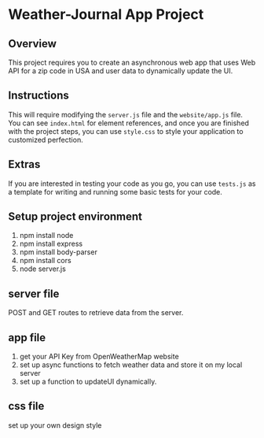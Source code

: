 # Weather-Journal App Project

## Overview
This project requires you to create an asynchronous web app that uses Web API for a  zip code in USA and user data to dynamically update the UI. 

## Instructions
This will require modifying the `server.js` file and the `website/app.js` file. You can see `index.html` for element references, and once you are finished with the project steps, you can use `style.css` to style your application to customized perfection.

## Extras
If you are interested in testing your code as you go, you can use `tests.js` as a template for writing and running some basic tests for your code.

## Setup project environment
1. npm install node
2. npm install express
3. npm install body-parser
4. npm install cors
5. node server.js

## server file 
POST and GET routes to  retrieve data from the server. 

## app file
1. get your API Key from OpenWeatherMap website
2. set up async functions to fetch weather data and store it on my local server
3. set up a function to updateUI dynamically.

## css file
set up your own design style

